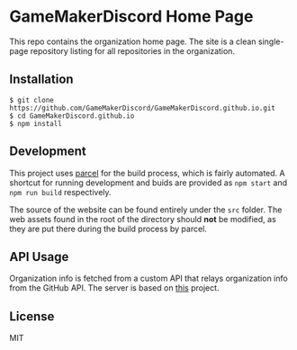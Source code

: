 # GameMakerDiscord Home Page
This repo contains the organization home page. The site is a clean single-page repository listing for all repositories in the organization.

## Installation
```
$ git clone https://github.com/GameMakerDiscord/GameMakerDiscord.github.io.git
$ cd GameMakerDiscord.github.io
$ npm install
```

## Development
This project uses [parcel](https://github.com/parcel-bundler/parcel) for the build process, which is fairly automated. A shortcut for running development and buids are provided as `npm start` and `npm run build` respectively.

The source of the website can be found entirely under the `src` folder. The web assets found in the root of the directory should **not** be modified, as they are put there during the build process by parcel.

## API Usage
Organization info is fetched from a custom API that relays organization info from the GitHub API. The server is based on [this](https://github.com/christopherwk210/gh-organization-indexer) project.

## License
MIT
